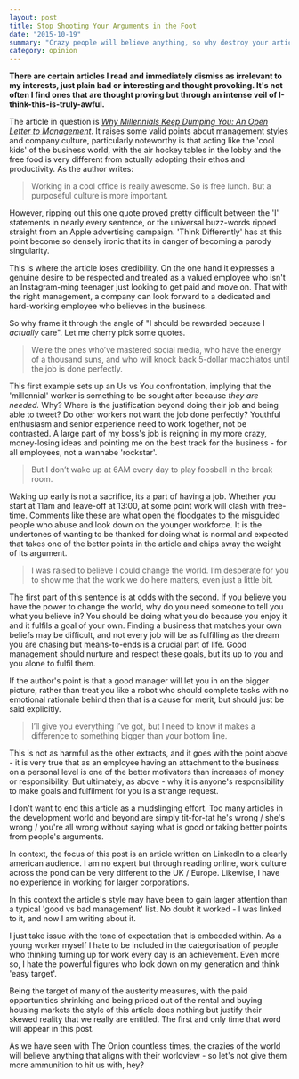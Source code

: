 ```yaml
---
layout: post
title: Stop Shooting Your Arguments in the Foot
date: "2015-10-19"
summary: "Crazy people will believe anything, so why destroy your article by justifying them?"
category: opinion
---
```


**There are certain articles I read and immediately dismiss as irrelevant to my interests, just plain bad or interesting and thought provoking. It's not often I find ones that are thought proving but through an intense veil of I-think-this-is-truly-awful.**

The article in question is *[Why Millennials Keep Dumping You: An Open Letter to Management](https://www.linkedin.com/pulse/why-millennials-keep-dumping-you-open-letter-lisa-earle-mcleod)*. It raises some valid points about management styles and company culture, particularly noteworthy is that acting like the 'cool kids' of the business world, with the air hockey tables in the lobby and the free food is very different from actually adopting their ethos and productivity. As the author writes:

> Working in a cool office is really awesome. So is free lunch. But a purposeful culture is more important.

However, ripping out this one quote proved pretty difficult between the 'I' statements in nearly every sentence, or the universal buzz-words ripped straight from an Apple advertising campaign. 'Think Differently' has at this point become so densely ironic that its in danger of becoming a parody singularity.

This is where the article loses credibility. On the one hand it expresses a genuine desire to be respected and treated as a valued employee who isn't an Instagram-ming teenager just looking to get paid and move on. That with the right management, a company can look forward to a dedicated and hard-working employee who believes in the business. 

So why frame it through the angle of "I should be rewarded because I *actually* care". Let me cherry pick some quotes.

> We’re the ones who’ve mastered social media, who have the energy of a thousand suns, and who will knock back 5-dollar macchiatos until the job is done perfectly.

This first example sets up an Us vs You confrontation, implying that the 'millennial' worker is something to be sought after because *they are needed.* Why? Where is the justification beyond doing their job and being able to tweet? Do other workers not want the job done perfectly? Youthful enthusiasm and senior experience need to work together, not be contrasted. A large part of my boss's job is reigning in my more crazy, money-losing ideas and pointing me on the best track for the business - for all employees, not a wannabe 'rockstar'. 

> But I don’t wake up at 6AM every day to play foosball in the break room.

Waking up early is not a sacrifice, its a part of having a job. Whether you start at 11am and leave-off at 13:00, at some point work will clash with free-time. Comments like these are what open the floodgates to the misguided people who abuse and look down on the younger workforce. It is the undertones of wanting to be thanked for doing what is normal and expected that takes one of the better points in the article and chips away the weight of its argument.

> I was raised to believe I could change the world. I’m desperate for you to show me that the work we do here matters, even just a little bit.

The first part of this sentence is at odds with the second. If you believe you have the power to change the world, why do you need someone to tell you what you believe in? You should be doing what you do because you enjoy it and it fulfils a goal of your own. Finding a business that matches your own beliefs may be difficult, and not every job will be as fulfilling as the dream you are chasing but means-to-ends is a crucial part of life. Good management should nurture and respect these goals, but its up to you and you alone to fulfil them.

If the author's point is that a good manager will let you in on the bigger picture, rather than treat you like a robot who should complete tasks with no emotional rationale behind then that is a cause for merit, but should just be said explicitly.

> I’ll give you everything I’ve got, but I need to know it makes a difference to something bigger than your bottom line.

This is not as harmful as the other extracts, and it goes with the point above - it is very true that as an employee having an attachment to the business on a personal level is one of the better motivators than increases of money or responsibility. But ultimately, as above - why it is anyone's responsibility to make goals and fulfilment for you is a strange request.

I don't want to end this article as a mudslinging effort. Too many articles in the development world and beyond are simply tit-for-tat he's wrong / she's wrong / you're all wrong without saying what is good or taking better points from people's arguments.

In context, the focus of this post is an article written on LinkedIn to a clearly american audience. I am no expert but through reading online, work culture across the pond can be very different to the UK / Europe. Likewise, I have no experience in working for larger corporations. 

In this context the article's style may have been to gain larger attention than a typical 'good vs bad management' list. No doubt it worked - I was linked to it, and now I am writing about it.

I just take issue with the tone of expectation that is embedded within. As a young worker myself I hate to be included in the categorisation of people who thinking turning up for work every day is an achievement. Even more so, I hate the powerful figures who look down on my generation and think 'easy target'. 

Being the target of many of the austerity measures, with the paid opportunities shrinking and being priced out of the rental and buying housing markets the style of this article does nothing but justify their skewed reality that we really are entitled. The first and only time that word will appear in this post.

As we have seen with The Onion countless times, the crazies of the world will believe anything that aligns with their worldview - so let's not give them more ammunition to hit us with, hey?

